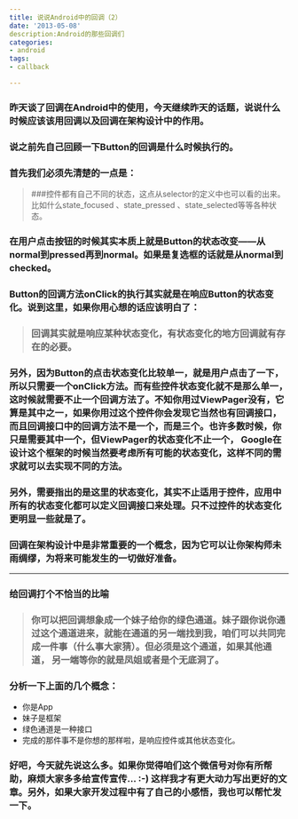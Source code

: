 ```yaml
---
title: 说说Android中的回调（2）
date: '2013-05-08'
description:Android的那些回调们
categories:
- android
tags:
- callback

---
```


### 昨天谈了回调在Android中的使用，今天继续昨天的话题，说说什么时候应该该用回调以及回调在架构设计中的作用。

### 说之前先自己回顾一下Button的回调是什么时候执行的。


### 首先我们必须先清楚的一点是：
> ###控件都有自己不同的状态，这点从selector的定义中也可以看的出来。比如什么state_focused 、state_pressed 、state_selected等等各种状态。

### 在用户点击按钮的时候其实本质上就是Button的状态改变——从normal到pressed再到normal。如果是复选框的话就是从normal到checked。

### Button的回调方法onClick的执行其实就是在响应Button的状态变化。说到这里，如果你用心想的话应该明白了：
> ### 回调其实就是响应某种状态变化，有状态变化的地方回调就有存在的必要。

### 另外，因为Button的点击状态变化比较单一，就是用户点击了一下，所以只需要一个onClick方法。而有些控件状态变化就不是那么单一，这时候就需要不止一个回调方法了。不知你用过ViewPager没有，它算是其中之一，如果你用过这个控件你会发现它当然也有回调接口，而且回调接口中的回调方法不是一个，而是三个。也许多数时候，你只是需要其中一个，但ViewPager的状态变化不止一个， Google在设计这个框架的时候当然要考虑所有可能的状态变化，这样不同的需求就可以去实现不同的方法。

### 另外，需要指出的是这里的状态变化，其实不止适用于控件，应用中所有的状态变化都可以定义回调接口来处理。只不过控件的状态变化更明显一些就是了。

###  回调在架构设计中是非常重要的一个概念，因为它可以让你架构师未雨绸缪，为将来可能发生的一切做好准备。
___

### 给回调打个不恰当的比喻
> ### 你可以把回调想象成一个妹子给你的绿色通道。妹子跟你说你通过这个通道进来，就能在通道的另一端找到我，咱们可以共同完成一件事（什么事大家猜）。但必须是这个通道，如果其他通道， 另一端等你的就是凤姐或者是个无底洞了。

### 分析一下上面的几个概念：
- 你是App
- 妹子是框架
- 绿色通道是一种接口
- 完成的那件事不是你想的那样啦，是响应控件或其他状态变化。


### 好吧，今天就先说这么多。如果你觉得咱们这个微信号对你有所帮助，麻烦大家多多给宣传宣传… :-)  这样我才有更大动力写出更好的文章。另外，如果大家开发过程中有了自己的小感悟，我也可以帮忙发一下。